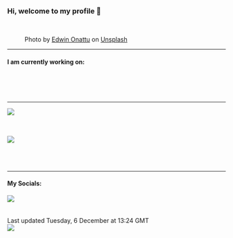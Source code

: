 <h3>Hi, welcome to my profile 👋</h3>

<br />
<figure>
  <img
    src="https://images.unsplash.com/photo-1623381502759-e290272d2818?crop=entropy&cs=tinysrgb&fit=max&fm=jpg&ixid=MnwyNzQ3MDB8MHwxfHJhbmRvbXx8fHx8fHx8fDE2NzAzMjk2NDg&ixlib=rb-4.0.3&q=80&w=1080&auto=format"
    alt="" 
  />
  <figcaption>Photo by <a
    href="https://unsplash.com/@eonattu?utm_source=Profile%20readme&utm_medium=referral">Edwin Onattu</a> on <a
    href="https://unsplash.com/?utm_source=Profile%20readme&utm_medium=referral">Unsplash</a></figcaption>
</figure>


<hr />
<h4>I am currently working on:</h4>
<a href=""></a>

<br /><br /><br />

<hr />
<img
  src="https://github-readme-stats.vercel.app/api?username=shanelucy&show_icons=true&theme=calm"
/>
<br /><br /><br />

<img 
  src="https://github-readme-stats.vercel.app/api/top-langs/?username=shanelucy&theme=calm"
/>
<br /><br /><br /><br />
<hr />
<h4>My Socials:</h4>
<a href="https://uk.linkedin.com/in/shane-lucy-4735b616a">
  <img
    src="https://img.shields.io/badge/linkedin%20-%230077B5.svg?&style=for-the-badge&logo=linkedin&logoColor=white"
  />
</a>
<br /><br /><br />
Last updated Tuesday, 6 December at 13:24 GMT
<br />
<img
  src="https://github.com/ShaneLucy/ShaneLucy/workflows/README%20build/badge.svg"
/>
